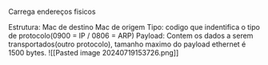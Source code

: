 Carrega endereços fisicos

Estrutura:
	Mac de destino
	Mac de origem
	Tipo: codigo que indentifica o tipo de protocolo(0900 = IP / 0806 = ARP)
	Payload: Contem os dados a serem transportados(outro protocolo), tamanho maximo do payload ethernet é 1500 bytes.
	![[Pasted image 20240719153726.png]]
